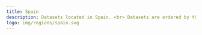 ```yaml
---
title: Spain
description: Datasets located in Spain. <br> Datasets are ordered by the last modified date.
logo: img/regions/spain.svg
---
```

